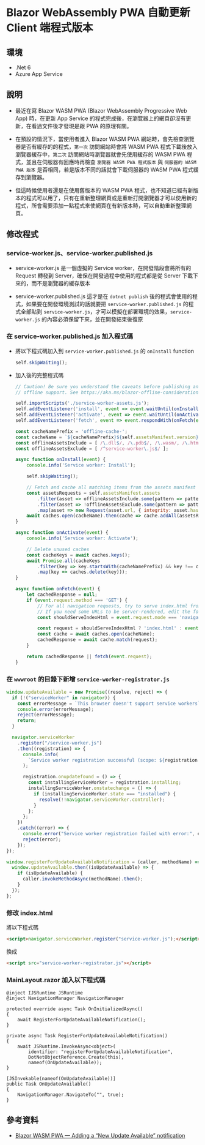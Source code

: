 # Blazor WebAssembly PWA 自動更新 Client 端程式版本

## 環境

- .Net 6
- Azure App Service

## 說明

- 最近在寫 Blazor WASM PWA (Blazor WebAssembly Progressive Web App) 時，在更新 App Service 的程式完成後，在瀏覽器上的網頁卻沒有更新，在看過文件後才發現是跟 PWA 的原理有關。

- 在預設的情況下，當使用者進入 Blazor WASM PWA 網站時，會先檢查瀏覽器是否有緩存的的程式，`第一次` 訪問網站時會將 WASM PWA 程式下載後放入瀏覽器緩存中，`第二次` 訪問網站時瀏覽器就會先使用緩存的 WASM PWA 程式，並且在伺服器有回應時再檢查 `瀏覽器 WASM PWA 程式版本` 與 `伺服器的 WASM PWA 版本` 是否相同，若是版本不同的話就會下載伺服器的 WASM PWA 程式緩存到瀏覽器。

- 但這時候使用者還是在使用舊版本的 WASM PWA 程式，也不知道已經有新版本的程式可以用了，只有在重新整理網頁或是重新打開瀏覽器才可以使用新的程式，所會需要添加一點程式來使網頁在有新版本時，可以自動重新整理網頁。

## 修改程式

### service-worker.js、service-worker.published.js

- service-worker.js 是一個虛擬的 Service worker，在開發階段會將所有的 Request 轉發到 Server，確保在開發過程中使用的程式都是從 Server 下載下來的，而不是瀏覽器的緩存版本

- service-worker.published.js 這才是在 `dotnet publish` 後的程式會使用的程式，如果要在開發環境測試的話就要把 `service-worker.published.js` 的程式全部貼到 `service-worker.js`，才可以模擬在部署環境的效果，`service-worker.js` 的內容必須保留下來，並在開發結束後復原

### 在 service-worker.published.js 加入程式碼

- 將以下程式碼加入到 `service-worker.published.js` 的 `onInstall` function

  ```javascript
  self.skipWaiting();
  ```

- 加入後的完整程式碼

  ```javascript
  // Caution! Be sure you understand the caveats before publishing an application with
  // offline support. See https://aka.ms/blazor-offline-considerations
  
  self.importScripts('./service-worker-assets.js');
  self.addEventListener('install', event => event.waitUntil(onInstall(event)));
  self.addEventListener('activate', event => event.waitUntil(onActivate(event)));
  self.addEventListener('fetch', event => event.respondWith(onFetch(event)));
  
  const cacheNamePrefix = 'offline-cache-';
  const cacheName = `${cacheNamePrefix}${self.assetsManifest.version}`;
  const offlineAssetsInclude = [ /\.dll$/, /\.pdb$/, /\.wasm/, /\.html/, /\.js$/, /\.json$/, /\.css$/, /\.woff$/, /\.png$/, /\.jpe?g$/, /\.gif$/, /\.ico$/, /\.blat$/, /\.dat$/ ];
  const offlineAssetsExclude = [ /^service-worker\.js$/ ];
  
  async function onInstall(event) {
      console.info('Service worker: Install');
  
      self.skipWaiting();
  
      // Fetch and cache all matching items from the assets manifest
      const assetsRequests = self.assetsManifest.assets
          .filter(asset => offlineAssetsInclude.some(pattern => pattern.test(asset.url)))
          .filter(asset => !offlineAssetsExclude.some(pattern => pattern.test(asset.url)))
          .map(asset => new Request(asset.url, { integrity: asset.hash, cache: 'no-cache' }));
      await caches.open(cacheName).then(cache => cache.addAll(assetsRequests));
  }
  
  async function onActivate(event) {
      console.info('Service worker: Activate');
  
      // Delete unused caches
      const cacheKeys = await caches.keys();
      await Promise.all(cacheKeys
          .filter(key => key.startsWith(cacheNamePrefix) && key !== cacheName)
          .map(key => caches.delete(key)));
  }
  
  async function onFetch(event) {
      let cachedResponse = null;
      if (event.request.method === 'GET') {
          // For all navigation requests, try to serve index.html from cache
          // If you need some URLs to be server-rendered, edit the following check to exclude those URLs
          const shouldServeIndexHtml = event.request.mode === 'navigate';
  
          const request = shouldServeIndexHtml ? 'index.html' : event.request;
          const cache = await caches.open(cacheName);
          cachedResponse = await cache.match(request);
      }
  
      return cachedResponse || fetch(event.request);
  }

  ```

### 在 `wwwroot` 的目錄下新增 `service-worker-registrator.js`

```javascript
window.updateAvailable = new Promise((resolve, reject) => {
  if (!("serviceWorker" in navigator)) {
    const errorMessage = `This browser doesn't support service workers`;
    console.error(errorMessage);
    reject(errorMessage);
    return;
  }

  navigator.serviceWorker
    .register("/service-worker.js")
    .then((registration) => {
      console.info(
        `Service worker registration successful (scope: ${registration.scope})`
      );

      registration.onupdatefound = () => {
        const installingServiceWorker = registration.installing;
        installingServiceWorker.onstatechange = () => {
          if (installingServiceWorker.state === "installed") {
            resolve(!!navigator.serviceWorker.controller);
          }
        };
      };
    })
    .catch((error) => {
      console.error("Service worker registration failed with error:", error);
      reject(error);
    });
});

window.registerForUpdateAvailableNotification = (caller, methodName) => {
  window.updateAvailable.then((isUpdateAvailable) => {
    if (isUpdateAvailable) {
      caller.invokeMethodAsync(methodName).then();
    }
  });
};
```

### 修改 index.html

將以下程式碼

```html
<script>navigator.serviceWorker.register("service-worker.js");</script>
```

換成

```html
<script src="service-worker-registrator.js"></script>
```

### MainLayout.razor 加入以下程式碼

```razor
@inject IJSRuntime JSRuntime
@inject NavigationManager NavigationManager

protected override async Task OnInitializedAsync()
{
    await RegisterForUpdateAvailableNotification();
}

private async Task RegisterForUpdateAvailableNotification()
{
    await JSRuntime.InvokeAsync<object>(
        identifier: "registerForUpdateAvailableNotification",
        DotNetObjectReference.Create(this),
        nameof(OnUpdateAvailable));
}

[JSInvokable(nameof(OnUpdateAvailable))]
public Task OnUpdateAvailable()
{
    NavigationManager.NavigateTo("", true);
}

```

## 參考資料

- [Blazor WASM PWA — Adding a “New Update Available” notification](https://whuysentruit.medium.com/blazor-wasm-pwa-adding-a-new-update-available-notification-d9f65c4ad13)
